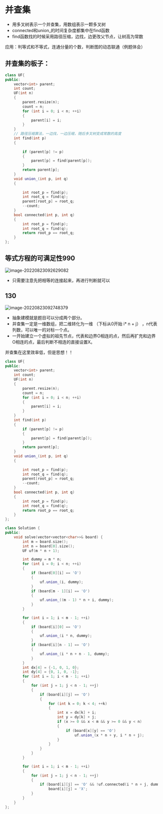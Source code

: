 # 并查集

+ 用多叉树表示一个并查集，用数组表示一颗多叉树
+ connected和union_的时间复杂度都集中在find函数
+ find函数找的时候采用路径压缩，边找，边更改父节点，让树高为常数



应用：判等式和不等式，连通分量的个数，判断图的动态联通（例题体会）

## 并查集的板子：

```cpp
class UF{
public:
    vector<int> parent;
    int count;
    UF(int n)
    {
        parent.resize(n);
        count = n;
        for (int i = 0; i < n; ++i)
        {
            parent[i] = i;
        }   
    }
    // 路径压缩算法，一边找，一边压缩，随后多叉树变成常数的高度
    int find(int p)
    {
        
        if (parent[p] != p)
        {
            parent[p] = find(parent[p]);
        }
        return parent[p];
    }
    void union_(int p, int q)
    {
        
        int root_p = find(p);
        int root_q = find(q);
        parent[root_p] = root_q;
        --count;
    }
    bool connected(int p, int q)
    {
        int root_p = find(p);
        int root_q = find(q);
        return root_p == root_q;
    }
};
```



## 等式方程的可满足性990

![image-20220823092629082](E:\study\算法整理\typera_image\image-20220823092629082.png)

+ 只需要注意先把相等的连接起来，再进行判断就可以



## 130

![image-20220823092748379](E:\study\算法整理\typera_image\image-20220823092748379.png)



+ 抽象建模就是题目可以分成两个部分。
+ 并查集一定是一维数组，把二维转化为一维 （下标从0开始 i* n + j） ，n代表列数，可以唯一的对标一个点。
+ 一开始建立一个虚拟的祖先节点，代表和边界O相连的点，然后再扩充和边界O相连的点，最后判断不相连的直接设置X。



并查集在这里效率低，但是思想！！

```cpp
class UF{
public:
    vector<int> parent;
    int count;
    UF(int n)
    {
        parent.resize(n);
        count = n;
        for (int i = 0; i < n; ++i)
        {
            parent[i] = i;
        }   
    }
    int find(int p)
    {
        if (parent[p] != p)
        {
            parent[p] = find(parent[p]);
        }
        return parent[p];
    }
    void union_(int p, int q)
    {
        
        int root_p = find(p);
        int root_q = find(q);
        parent[root_p] = root_q;
        --count;
    }
    bool connected(int p, int q)
    {
        int root_p = find(p);
        int root_q = find(q);
        return root_p == root_q;
    }
};

class Solution {
public:
    void solve(vector<vector<char>>& board) {
        int m = board.size();
        int n = board[0].size();
        UF uf(m * n + 1);

        int dummy = m * n;
        for (int i = 0; i < n; ++i)
        {
            if (board[0][i] == 'O')
            {
                uf.union_(i, dummy);
            }
            if (board[m - 1][i] == 'O')
            {
                uf.union_((m - 1) * n + i, dummy);
            }
        }

        for (int i = 1; i < m - 1; ++i)
        {
            if (board[i][0] == 'O')
            {
                uf.union_(i * n, dummy);
            }
            if (board[i][n - 1] == 'O')
            {
                uf.union_(i * n + n - 1, dummy);
            }
        }
        int dx[4] = {-1, 0, 1, 0};
        int dy[4] = {0, 1, 0, -1};
        for (int i = 1; i < m - 1; ++i)
        {
            for (int j = 1; j < n - 1; ++j)
            {
                if (board[i][j] == 'O')
                {
                    for (int k = 0; k < 4; ++k)
                    {
                        int x = dx[k] + i;
                        int y = dy[k] + j;
                        if (x >= 0 && x < m && y >= 0 && y < n)
                        {
                            if (board[x][y] == 'O')
                                uf.union_(x * n + y, i * n + j);
                        }
                    }
                }
            }
        }

        for (int i = 1; i < m - 1; ++i)
        {
            for (int j = 1; j < n - 1; ++j)
            {
                if (board[i][j] == 'O' && !uf.connected(i * n + j, dummy))
                    board[i][j] = 'X';
            }
        }
    }
};
```


